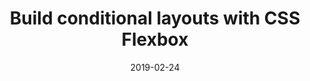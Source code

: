 ---
title: "Build conditional layouts with CSS Flexbox"
summary: ""
date: 2019-02-24
youtubeId: "OkcUU_G-wVU"
duration: "8:09"
tags:
  - css
---